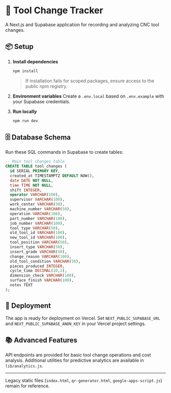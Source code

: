 # 🔧 Tool Change Tracker

A Next.js and Supabase application for recording and analyzing CNC tool changes.

## 📦 Setup

1. **Install dependencies**
   ```bash
   npm install
   ```
   > If installation fails for scoped packages, ensure access to the public npm registry.

2. **Environment variables**
   Create a `.env.local` based on `.env.example` with your Supabase credentials.

3. **Run locally**
   ```bash
   npm run dev
   ```

## 🗄️ Database Schema
Run these SQL commands in Supabase to create tables:

```sql
-- Main tool changes table
CREATE TABLE tool_changes (
  id SERIAL PRIMARY KEY,
  created_at TIMESTAMPTZ DEFAULT NOW(),
  date DATE NOT NULL,
  time TIME NOT NULL,
  shift INTEGER,
  operator VARCHAR(100),
  supervisor VARCHAR(100),
  work_center VARCHAR(50),
  machine_number VARCHAR(50),
  operation VARCHAR(100),
  part_number VARCHAR(100),
  job_number VARCHAR(100),
  tool_type VARCHAR(50),
  old_tool_id VARCHAR(100),
  new_tool_id VARCHAR(100),
  tool_position VARCHAR(50),
  insert_type VARCHAR(50),
  insert_grade VARCHAR(50),
  change_reason VARCHAR(100),
  old_tool_condition VARCHAR(50),
  pieces_produced INTEGER,
  cycle_time DECIMAL(10,2),
  dimension_check VARCHAR(100),
  surface_finish VARCHAR(100),
  notes TEXT
);
```

## 🚀 Deployment

The app is ready for deployment on Vercel. Set `NEXT_PUBLIC_SUPABASE_URL` and `NEXT_PUBLIC_SUPABASE_ANON_KEY` in your Vercel project settings.

## 📚 Advanced Features

API endpoints are provided for basic tool change operations and cost analysis. Additional utilities for predictive analytics are available in `lib/analytics.js`.

---

Legacy static files (`index.html`, `qr-generator.html`, `google-apps-script.js`) remain for reference.
